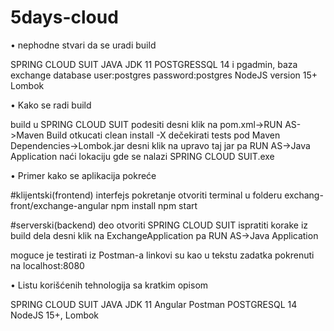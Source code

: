 # 5days-cloud
• nephodne stvari da se uradi build

SPRING CLOUD SUIT
JAVA JDK 11
POSTGRESSQL 14 i pgadmin, baza exchange database user:postgres password:postgres
NodeJS version 15+
Lombok

• Kako se radi build

build u SPRING CLOUD SUIT podesiti desni klik na pom.xml->RUN AS->Maven Build
otkucati clean install -X
dečekirati tests
pod Maven Dependencies->Lombok.jar
desni klik na upravo taj jar pa RUN AS->Java Application
naći lokaciju gde se nalazi SPRING CLOUD SUIT.exe

• Primer kako se aplikacija pokreće

#klijentski(frontend) interfejs pokretanje
otvoriti terminal u folderu exchang-front/exchange-angular
npm install
npm start

#serverski(backend) deo
otvoriti SPRING CLOUD SUIT
ispratiti korake iz build dela
desni klik na ExchangeApplication pa RUN AS->Java Application

moguce je testirati iz Postman-a
linkovi su kao u tekstu zadatka pokrenuti na localhost:8080

• Listu korišćenih tehnologija sa kratkim opisom 

SPRING CLOUD SUIT
JAVA JDK 11
Angular
Postman
POSTGRESQL 14
NodeJS 15+, 
Lombok
